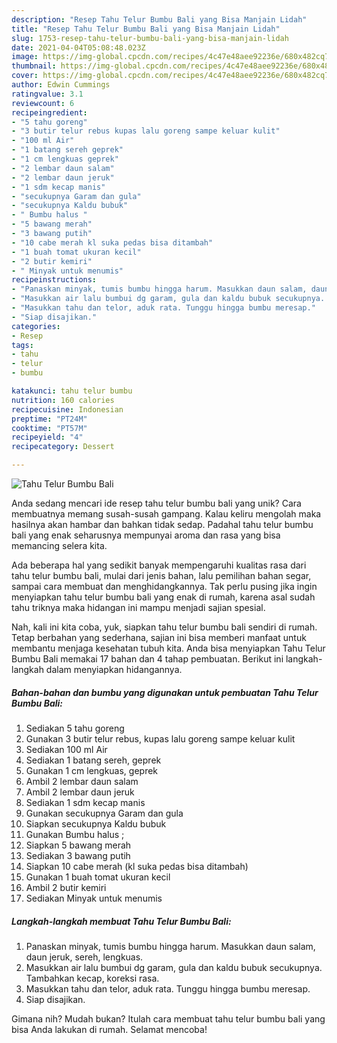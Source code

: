 ```yaml
---
description: "Resep Tahu Telur Bumbu Bali yang Bisa Manjain Lidah"
title: "Resep Tahu Telur Bumbu Bali yang Bisa Manjain Lidah"
slug: 1753-resep-tahu-telur-bumbu-bali-yang-bisa-manjain-lidah
date: 2021-04-04T05:08:48.023Z
image: https://img-global.cpcdn.com/recipes/4c47e48aee92236e/680x482cq70/tahu-telur-bumbu-bali-foto-resep-utama.jpg
thumbnail: https://img-global.cpcdn.com/recipes/4c47e48aee92236e/680x482cq70/tahu-telur-bumbu-bali-foto-resep-utama.jpg
cover: https://img-global.cpcdn.com/recipes/4c47e48aee92236e/680x482cq70/tahu-telur-bumbu-bali-foto-resep-utama.jpg
author: Edwin Cummings
ratingvalue: 3.1
reviewcount: 6
recipeingredient:
- "5 tahu goreng"
- "3 butir telur rebus kupas lalu goreng sampe keluar kulit"
- "100 ml Air"
- "1 batang sereh geprek"
- "1 cm lengkuas geprek"
- "2 lembar daun salam"
- "2 lembar daun jeruk"
- "1 sdm kecap manis"
- "secukupnya Garam dan gula"
- "secukupnya Kaldu bubuk"
- " Bumbu halus "
- "5 bawang merah"
- "3 bawang putih"
- "10 cabe merah kl suka pedas bisa ditambah"
- "1 buah tomat ukuran kecil"
- "2 butir kemiri"
- " Minyak untuk menumis"
recipeinstructions:
- "Panaskan minyak, tumis bumbu hingga harum. Masukkan daun salam, daun jeruk, sereh, lengkuas."
- "Masukkan air lalu bumbui dg garam, gula dan kaldu bubuk secukupnya. Tambahkan kecap, koreksi rasa."
- "Masukkan tahu dan telor, aduk rata. Tunggu hingga bumbu meresap."
- "Siap disajikan."
categories:
- Resep
tags:
- tahu
- telur
- bumbu

katakunci: tahu telur bumbu 
nutrition: 160 calories
recipecuisine: Indonesian
preptime: "PT24M"
cooktime: "PT57M"
recipeyield: "4"
recipecategory: Dessert

---
```



![Tahu Telur Bumbu Bali](https://img-global.cpcdn.com/recipes/4c47e48aee92236e/680x482cq70/tahu-telur-bumbu-bali-foto-resep-utama.jpg)

Anda sedang mencari ide resep tahu telur bumbu bali yang unik? Cara membuatnya memang susah-susah gampang. Kalau keliru mengolah maka hasilnya akan hambar dan bahkan tidak sedap. Padahal tahu telur bumbu bali yang enak seharusnya mempunyai aroma dan rasa yang bisa memancing selera kita.

Ada beberapa hal yang sedikit banyak mempengaruhi kualitas rasa dari tahu telur bumbu bali, mulai dari jenis bahan, lalu pemilihan bahan segar, sampai cara membuat dan menghidangkannya. Tak perlu pusing jika ingin menyiapkan tahu telur bumbu bali yang enak di rumah, karena asal sudah tahu triknya maka hidangan ini mampu menjadi sajian spesial.




Nah, kali ini kita coba, yuk, siapkan tahu telur bumbu bali sendiri di rumah. Tetap berbahan yang sederhana, sajian ini bisa memberi manfaat untuk membantu menjaga kesehatan tubuh kita. Anda bisa menyiapkan Tahu Telur Bumbu Bali memakai 17 bahan dan 4 tahap pembuatan. Berikut ini langkah-langkah dalam menyiapkan hidangannya.

<!--inarticleads1-->

##### Bahan-bahan dan bumbu yang digunakan untuk pembuatan Tahu Telur Bumbu Bali:

1. Sediakan 5 tahu goreng
1. Gunakan 3 butir telur rebus, kupas lalu goreng sampe keluar kulit
1. Sediakan 100 ml Air
1. Sediakan 1 batang sereh, geprek
1. Gunakan 1 cm lengkuas, geprek
1. Ambil 2 lembar daun salam
1. Ambil 2 lembar daun jeruk
1. Sediakan 1 sdm kecap manis
1. Gunakan secukupnya Garam dan gula
1. Siapkan secukupnya Kaldu bubuk
1. Gunakan  Bumbu halus ;
1. Siapkan 5 bawang merah
1. Sediakan 3 bawang putih
1. Siapkan 10 cabe merah (kl suka pedas bisa ditambah)
1. Gunakan 1 buah tomat ukuran kecil
1. Ambil 2 butir kemiri
1. Sediakan  Minyak untuk menumis




<!--inarticleads2-->

##### Langkah-langkah membuat Tahu Telur Bumbu Bali:

1. Panaskan minyak, tumis bumbu hingga harum. Masukkan daun salam, daun jeruk, sereh, lengkuas.
1. Masukkan air lalu bumbui dg garam, gula dan kaldu bubuk secukupnya. Tambahkan kecap, koreksi rasa.
1. Masukkan tahu dan telor, aduk rata. Tunggu hingga bumbu meresap.
1. Siap disajikan.




Gimana nih? Mudah bukan? Itulah cara membuat tahu telur bumbu bali yang bisa Anda lakukan di rumah. Selamat mencoba!
